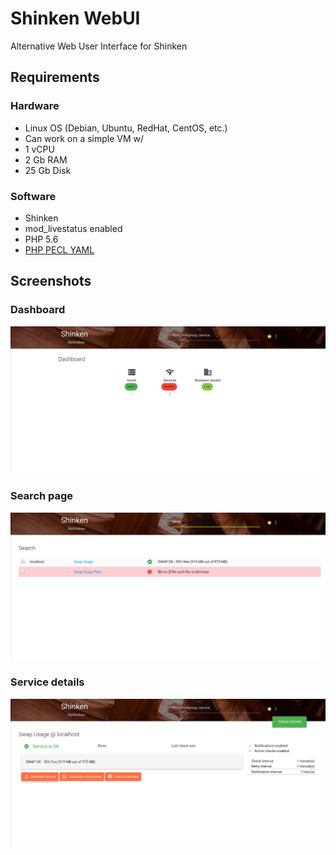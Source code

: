 # Shinken WebUI

Alternative Web User Interface for Shinken

## Requirements

### Hardware

- Linux OS (Debian, Ubuntu, RedHat, CentOS, etc.)
- Can work on a simple VM w/
 - 1 vCPU
 - 2 Gb RAM
 - 25 Gb Disk

### Software

- Shinken
- mod_livestatus enabled
- PHP 5.6
- [PHP PECL YAML](http://php.net/manual/fr/book.yaml.php)

## Screenshots

### Dashboard

![Dashboard](/screenshots/dashboard.png)

### Search page

![Search page](/screenshots/search.png)

### Service details

![Service details](/screenshots/details.png)

